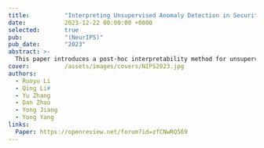 ```yaml
---
title:          "Interpreting Unsupervised Anomaly Detection in Security via Rule Extraction"
date:           2023-12-22 00:00:00 +0800
selected:       true
pub:            "(NeurIPS)"
pub_date:       "2023"
abstract: >-
  This paper introduces a post-hoc interpretability method for unsupervised anomaly detection in security by leveraging rule extraction. We propose distribution decomposition rules using an Interior Clustering Tree and Compositional Boundary Exploration (CBE) algorithm to decompose normal data distributions and approximate model decision boundaries. This approach provides interpretable explanations for anomaly detection models and allows the creation of a rule-based surrogate model for deployment. Experimental results across multiple datasets demonstrate that our method enhances model fidelity, correctness, and robustness, outperforming existing interpretability techniques in unsupervised anomaly detection.
cover:          /assets/images/covers/NIPS2023.jpg
authors:
  - Ruoyu Li
  - Qing Li#
  - Yu Zhang
  - Dan Zhao
  - Yong Jiang
  - Yong Yang
links:
  Paper: https://openreview.net/forum?id=zfCNwRQ569
---
```

